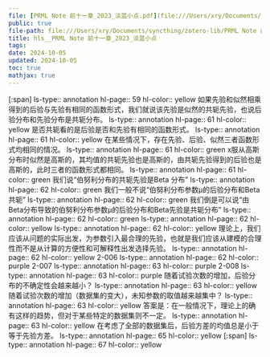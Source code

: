 ```yaml
---
file: [PRML Note 前十一章_2023_淡蓝小点.pdf](file:///Users/xry/Documents/syncthing/zotero-lib/PRML Note 前十一章_2023_淡蓝小点.pdf)
public: true
file-path: file:///Users/xry/Documents/syncthing/zotero-lib/PRML Note 前十一章_2023_淡蓝小点.pdf
title: hls__PRML Note 前十一章_2023_淡蓝小点
tags:
date: 2024-10-05
updated: 2024-10-05
toc: true
mathjax: true
---
```


[:span]
ls-type:: annotation
hl-page:: 59
hl-color:: yellow
如果先验和似然相乘得到的后验与先验有相同的函数形式，我们就说该先验是似然的共轭先验，也说后验分布和先验分布是共轭分布。
ls-type:: annotation
hl-page:: 61
hl-color:: yellow
是否共轭看的是后验是否和先验有相同的函数形式。
ls-type:: annotation
hl-page:: 61
hl-color:: yellow
在某些情况下，存在先验、后验、似然三者函数形式均相同的情况。
ls-type:: annotation
hl-page:: 61
hl-color:: green
x服从高斯分布时似然是高斯的，其均值的共轭先验也是高斯的，由共轭先验得到的后验也是高斯的，此时三者的函数形式都相同。
ls-type:: annotation
hl-page:: 61
hl-color:: green
我们说“伯努利分布的共轭先验是Beta 分布”
ls-type:: annotation
hl-page:: 62
hl-color:: green
我们一般不说“伯努利分布参数µ的后验分布和Beta共轭”
ls-type:: annotation
hl-page:: 62
hl-color:: green
我们倒是可以说“由Beta分布导致的伯努利分布参数µ的后验分布和Beta先验是共轭分布”
ls-type:: annotation
hl-page:: 62
hl-color:: green
ls-type:: annotation
hl-page:: 62
hl-color:: yellow
ls-type:: annotation
hl-page:: 62
hl-color:: yellow
理论上，我们应该从问题的实际出发，为参数引入最合理的先验，也就是我们应该从建模的合理性而不是从计算的方便性和可解释性出发选择先验。
ls-type:: annotation
hl-page:: 62
hl-color:: yellow
2-006
ls-type:: annotation
hl-page:: 62
hl-color:: purple
2-007
ls-type:: annotation
hl-page:: 63
hl-color:: purple
2-008
ls-type:: annotation
hl-page:: 63
hl-color:: purple
随着试验次数的增加，后验分布的不确定性会越来越小？
ls-type:: annotation
hl-page:: 63
hl-color:: yellow
随着试验次数的增加（数据集的变大），未知参数的取值越来越集中？
ls-type:: annotation
hl-page:: 63
hl-color:: yellow
答案是：在一般情况下，理论上的确有这样的趋势，但对于某些特定的数据集则不一定。
ls-type:: annotation
hl-page:: 63
hl-color:: yellow
在考虑了全部的数据集后，后验方差的均值总是小于等于先验方差。
ls-type:: annotation
hl-page:: 65
hl-color:: yellow
[:span]
ls-type:: annotation
hl-page:: 67
hl-color:: yellow